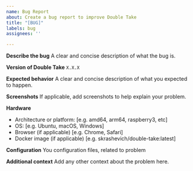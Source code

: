 ```yaml
---
name: Bug Report
about: Create a bug report to improve Double Take
title: "[BUG]"
labels: bug
assignees: ''

---
```


**Describe the bug**
A clear and concise description of what the bug is.

**Version of Double Take**
`X.X.X`

**Expected behavior**
A clear and concise description of what you expected to happen.

**Screenshots**
If applicable, add screenshots to help explain your problem.

**Hardware**
 - Architecture or platform: [e.g. amd64, arm64, raspberry3, etc]
 - OS: [e.g. Ubuntu, macOS, Windows]
 - Browser (if applicable) [e.g. Chrome, Safari]
 - Docker image (if applicable) [e.g. skrashevich/double-take:latest]

**Configuration**
You configuration files, related to problem

**Additional context**
Add any other context about the problem here.
